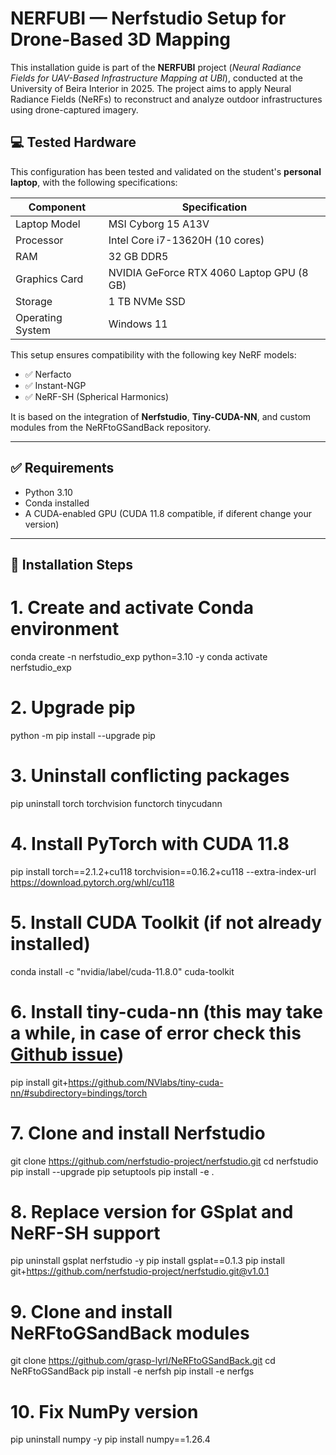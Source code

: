 # NERFUBI — Nerfstudio Setup for Drone-Based 3D Mapping

This installation guide is part of the **NERFUBI** project (_Neural Radiance Fields for UAV-Based Infrastructure Mapping at UBI_), conducted at the University of Beira Interior in 2025. The project aims to apply Neural Radiance Fields (NeRFs) to reconstruct and analyze outdoor infrastructures using drone-captured imagery.

## 💻 Tested Hardware

This configuration has been tested and validated on the student's **personal laptop**, with the following specifications:

| **Component**      | **Specification**                               |
|--------------------|-------------------------------------------------|
| Laptop Model       | MSI Cyborg 15 A13V                              |
| Processor          | Intel Core i7-13620H (10 cores)                 |
| RAM                | 32 GB DDR5                                      |
| Graphics Card      | NVIDIA GeForce RTX 4060 Laptop GPU (8 GB)       |
| Storage            | 1 TB NVMe SSD                                   |
| Operating System   | Windows 11                                      |


This setup ensures compatibility with the following key NeRF models:
- ✅ Nerfacto
- ✅ Instant-NGP
- ✅ NeRF-SH (Spherical Harmonics)

It is based on the integration of **Nerfstudio**, **Tiny-CUDA-NN**, and custom modules from the NeRFtoGSandBack repository.

---

## ✅ Requirements

- Python 3.10
- Conda installed
- A CUDA-enabled GPU (CUDA 11.8 compatible, if diferent change your version)

---

## 🔧 Installation Steps

# 1. Create and activate Conda environment
conda create -n nerfstudio_exp python=3.10 -y
conda activate nerfstudio_exp

# 2. Upgrade pip
python -m pip install --upgrade pip

# 3. Uninstall conflicting packages
pip uninstall torch torchvision functorch tinycudann

# 4. Install PyTorch with CUDA 11.8
pip install torch==2.1.2+cu118 torchvision==0.16.2+cu118 --extra-index-url https://download.pytorch.org/whl/cu118

# 5. Install CUDA Toolkit (if not already installed)
conda install -c "nvidia/label/cuda-11.8.0" cuda-toolkit

# 6. Install tiny-cuda-nn (this may take a while, in case of error check this [Github issue](https://github.com/nerfstudio-project/nerfstudio/issues/3600))
pip install git+https://github.com/NVlabs/tiny-cuda-nn/#subdirectory=bindings/torch

# 7. Clone and install Nerfstudio
git clone https://github.com/nerfstudio-project/nerfstudio.git
cd nerfstudio
pip install --upgrade pip setuptools
pip install -e .

# 8. Replace version for GSplat and NeRF-SH support
pip uninstall gsplat nerfstudio -y
pip install gsplat==0.1.3
pip install git+https://github.com/nerfstudio-project/nerfstudio.git@v1.0.1

# 9. Clone and install NeRFtoGSandBack modules
git clone https://github.com/grasp-lyrl/NeRFtoGSandBack.git
cd NeRFtoGSandBack
pip install -e nerfsh
pip install -e nerfgs

# 10. Fix NumPy version
pip uninstall numpy -y
pip install numpy==1.26.4
